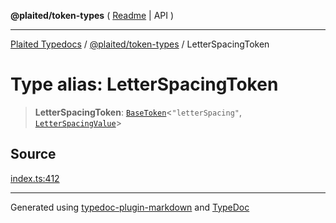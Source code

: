 **@plaited/token-types** ( [Readme](../README.md) \| API )

***

[Plaited Typedocs](../../../modules.md) / [@plaited/token-types](../modules.md) / LetterSpacingToken

# Type alias: LetterSpacingToken

> **LetterSpacingToken**: [`BaseToken`](BaseToken.md)\<`"letterSpacing"`, [`LetterSpacingValue`](LetterSpacingValue.md)\>

## Source

[index.ts:412](https://github.com/plaited/plaited/blob/b0dd907/libs/token-types/src/index.ts#L412)

***

Generated using [typedoc-plugin-markdown](https://www.npmjs.com/package/typedoc-plugin-markdown) and [TypeDoc](https://typedoc.org/)
